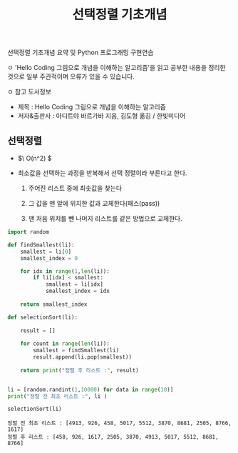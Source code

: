 ﻿---
layout: post
title: "선택정렬 기초개념"
tags: [Python, 자료구조 알고리즘]
comments: true
---

선택정렬 기초개념 요약 및 Python 프로그래밍 구현연습

ㅇ 'Hello Coding 그림으로 개념을 이해하는 알고리즘'을 읽고 공부한 내용을 정리한 것으로 일부 주관적이며 오류가 있을 수 있습니다.

ㅇ 참고 도서정보
- 제목 : Hello Coding 그림으로 개념을 이해하는 알고리즘
- 저자&출판사 : 아디트야 바르가바 지음, 김도형 옮김 / 한빛미디어

## 선택정렬

- $\ O(n^2) $
- 최소값을 선택하는 과정을 반복해서 선택 정렬이라 부른다고 한다.

    1. 주어진 리스트 중에 최솟값을 찾는다
    
    2. 그 값을 맨 앞에 위치한 값과 교체한다(패스(pass))
    
    3. 맨 처음 위치를 뺀 나머지 리스트를 같은 방법으로 교체한다.


```python
import random

def findSmallest(li):
    smallest = li[0]
    smallest_index = 0

    for idx in range(1,len(li)):
        if li[idx] < smallest:
            smallest = li[idx]
            smallest_index = idx
    
    return smallest_index

def selectionSort(li):
    
    result = []
    
    for count in range(len(li)):
        smallest = findSmallest(li)
        result.append(li.pop(smallest))
        
    return print("정렬 후 리스트 :", result)


li = [random.randint(1,10000) for data in range(10)]
print("정렬 전 최초 리스트 :", li )

selectionSort(li)
```

    정렬 전 최초 리스트 : [4913, 926, 458, 5017, 5512, 3870, 8681, 2505, 8766, 1617]
    정렬 후 리스트 : [458, 926, 1617, 2505, 3870, 4913, 5017, 5512, 8681, 8766]
    
